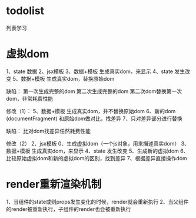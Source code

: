 # todolist
列表学习

# 虚拟dom
1、state 数据
2、jsx模板
3、数据+模板 生成真实dom，来显示
4、state 发生改变
5、数据+模板 生成真实dom，替换原始dom

缺陷：
第一次生成完整的dom
第二次生成完整的dom
第二次dom替换第一次dom，非常耗费性能

修改（1）：
5、数据+模板 生成真实dom，并不替换原始dom
6、新的dom (documentFragment) 和原始dom做对比，找差异
7、只对差异部分进行替换

缺陷：
比对dom找差异任然耗费性能

修改（2）
2、jsx模板
0、生成虚拟dom（一个js对象，用来描述真实dom）
3、数据+模板 生成真实dom，来显示
4、state 发生改变
5、生成新的虚拟dom
6、比较原始虚拟dom和新的虚拟dom的区别，找到差异
7、根据差异直接操作dom

# render重新渲染机制

1、当组件的state或则props发生变化的时候，render就会重新执行
2、当父组件的render被重新执行，子组件的render也会被重新执行

